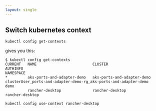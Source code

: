 ```yaml
---
layout: single
---
```


## Switch kubernetes context
```kubectl config get-contexts```

gives you this: 
```
$ kubectl config get-contexts
CURRENT   NAME                         CLUSTER                      AUTHINFO                                                           NAMESPACE
*         aks-ports-and-adapter-demo   aks-ports-and-adapter-demo   clusterUser_ports-and-adapter-demo-rg_aks-ports-and-adapter-demo   demo
          rancher-desktop              rancher-desktop              rancher-desktop
```

```
kubectl config use-context rancher-desktop
```
